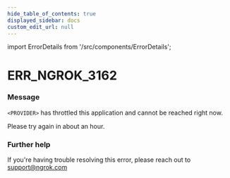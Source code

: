 ```yaml
---
hide_table_of_contents: true
displayed_sidebar: docs
custom_edit_url: null
---
```


import ErrorDetails from '/src/components/ErrorDetails';

# ERR_NGROK_3162

### Message
`<PROVIDER>` has throttled this application and cannot be reached right now.

Please try again in about an hour.

### Further help
If you're having trouble resolving this error, please reach out to [support@ngrok.com](mailto:support@ngrok.com?subject=Help%20with%20ERR_NGROK_3162)

<ErrorDetails error='err_ngrok_3162' />
